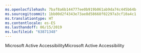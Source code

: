 ```yaml
---
ms.openlocfilehash: 7baf8a6b144777ee0b919b061ab9da74c445b64b
ms.sourcegitcommit: 1bb00d2f4343e73ae8d58668f02297a3cf10a4c1
ms.translationtype: HT
ms.contentlocale: es-ES
ms.lasthandoff: 06/15/2019
ms.locfileid: "63871348"
---
```

<span data-ttu-id="ca419-101">Microsoft Active Accessibility</span><span class="sxs-lookup"><span data-stu-id="ca419-101">Microsoft Active Accessibility</span></span>